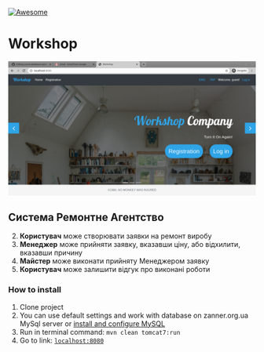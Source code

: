 [![Awesome][icon-awesome]][awesome]
&nbsp;&nbsp;&nbsp;&nbsp;&nbsp;&nbsp;

# Workshop  
<div align="center">
	<img src="src/main/webapp/img/print-screen.png" alt="workshop">
</div>

## Система **Ремонтне Агентство**  
2. **Користувач** може створювати заявки на ремонт виробу  
3. **Менеджер** може прийняти заявку, вказавши ціну, або відхилити, вказавши причину  
4. **Майстер** може виконати прийняту Менеджером заявку  
5. **Користувач** може залишити відгук про виконані роботи  

### How to install  

1. Clone project  
1. You can use default settings and work with database on zanner.org.ua MySql server or [install and configure MySQL](my-sql.md)  
1. Run in terminal command: ```mvn clean tomcat7:run```  
1. Go to link: [```localhost:8080```](http://localhost:8080/)  

[icon-awesome]: https://cdn.rawgit.com/sindresorhus/awesome/d7305f38d29fed78fa85652e3a63e154dd8e8829/media/badge.svg
[awesome]: https://github.com/sindresorhus/awesome
